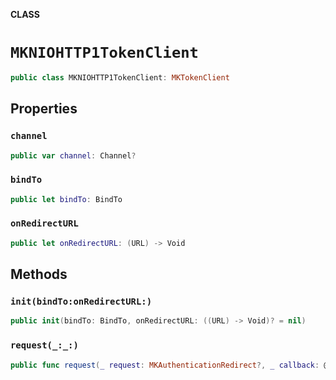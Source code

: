 **CLASS**

# `MKNIOHTTP1TokenClient`

```swift
public class MKNIOHTTP1TokenClient: MKTokenClient
```

## Properties
### `channel`

```swift
public var channel: Channel?
```

### `bindTo`

```swift
public let bindTo: BindTo
```

### `onRedirectURL`

```swift
public let onRedirectURL: (URL) -> Void
```

## Methods
### `init(bindTo:onRedirectURL:)`

```swift
public init(bindTo: BindTo, onRedirectURL: ((URL) -> Void)? = nil)
```

### `request(_:_:)`

```swift
public func request(_ request: MKAuthenticationRedirect?, _ callback: @escaping ((Result<String, Error>) -> Void))
```

